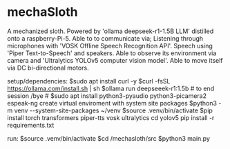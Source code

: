 # mechaSloth
A mechanized sloth. Powered by 'ollama deepseek-r1-1.5B LLM' distilled onto a raspberry-Pi-5. Able to to communicate via; Listening through microphones with 'VOSK Offline Speech Recognition API'. Speech using 'Piper Text-to-Speech' and speakers. Able to observe its environment via camera and 'Ultralytics YOLOv5 computer vision model'. Able to move itself via DC bi-directional motors. 

setup/dependencies:
    $sudo apt install curl -y
    $curl -fsSL https://ollama.com/install.sh | sh
    $ollama run deepseeek-r1:1.5b # to end session /bye #
    $sudo apt install python3-pyaudio python3-picamera2 espeak-ng
    create virtual enviroment with system site packages
    $python3 -m venv --system-site-packages ~/venv
    $source .venv/bin/activate
    $pip install torch transformers piper-tts vosk ultralytics
    cd yolov5
    pip install -r requirements.txt

run:
    $source .venv/bin/activate
    $cd /mechasloth/src
    $python3 main.py
